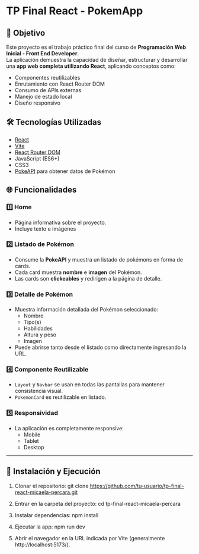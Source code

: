 # TP Final React - PokemApp

## 🎯 Objetivo
Este proyecto es el trabajo práctico final del curso de **Programación Web Inicial - Front End Developer**.  
La aplicación demuestra la capacidad de diseñar, estructurar y desarrollar una **app web completa utilizando React**, aplicando conceptos como:

- Componentes reutilizables
- Enrutamiento con React Router DOM
- Consumo de APIs externas
- Manejo de estado local
- Diseño responsivo

## 🛠️ Tecnologías Utilizadas

- [React](https://reactjs.org/)
- [Vite](https://vitejs.dev/)
- [React Router DOM](https://reactrouter.com/)
- JavaScript (ES6+)
- CSS3
- [PokeAPI](https://pokeapi.co/) para obtener datos de Pokémon


## 🌐 Funcionalidades

### 1️⃣ Home
- Página informativa sobre el proyecto.
- Incluye texto e imágenes

### 2️⃣ Listado de Pokémon
- Consume la **PokeAPI** y muestra un listado de pokémons en forma de cards.
- Cada card muestra **nombre** e **imagen** del Pokémon.
- Las cards son **clickeables** y redirigen a la página de detalle.

### 3️⃣ Detalle de Pokémon
- Muestra información detallada del Pokémon seleccionado:
  - Nombre
  - Tipo(s)
  - Habilidades
  - Altura y peso
  - Imagen
- Puede abrirse tanto desde el listado como directamente ingresando la URL.

### 4️⃣ Componente Reutilizable
- `Layout` y `Navbar` se usan en todas las pantallas para mantener consistencia visual.
- `PokemonCard` es reutilizable en listado.

### 5️⃣ Responsividad
- La aplicación es completamente responsive:
  - Mobile
  - Tablet
  - Desktop

---

## 🚀 Instalación y Ejecución

1. Clonar el repositorio:
git clone https://github.com/tu-usuario/tp-final-react-micaela-percara.git

2. Entrar en la carpeta del proyecto:
cd tp-final-react-micaela-percara

3. Instalar dependencias:
npm install

4. Ejecutar la app:
npm run dev

5. Abrir el navegador en la URL indicada por Vite (generalmente http://localhost:5173/).